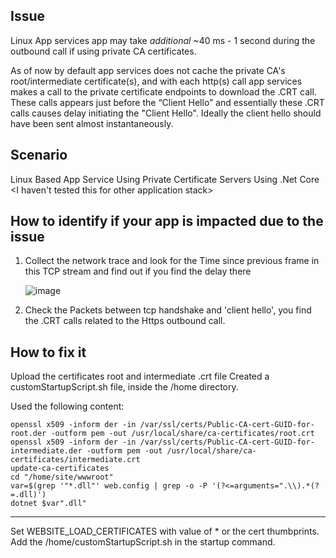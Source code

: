 ## Issue

Linux App services app may take *additional* ~40 ms - 1 second during the outbound call if using private CA certificates.

As of now by default app services does not cache the private CA's root/intermediate certificate(s), and with each http(s) call app services makes a call to the private certificate endpoints to download the .CRT call. These calls appears just before the “Client Hello” and essentially these .CRT calls causes delay initiating the "Client Hello". Ideally the client hello should have been sent almost instantaneously.

## Scenario
Linux Based App Service
Using Private Certificate Servers
Using .Net Core
<I haven't tested this for other application stack>

## How to identify if your app is impacted due to the issue

1. Collect the network trace and look for the Time since previous frame in this TCP stream and find out if you find the delay there

   ![image](https://user-images.githubusercontent.com/14159197/219195580-025728a6-e342-4599-afdc-356276b8510d.png)

2. Check the Packets between tcp handshake and 'client hello', you find the .CRT calls related to the Https outbound call. 

## How to fix it

Upload the certificates root and intermediate .crt file
Created a customStartupScript.sh file, inside the /home directory.

Used the following content:
```
openssl x509 -inform der -in /var/ssl/certs/Public-CA-cert-GUID-for-root.der -outform pem -out /usr/local/share/ca-certificates/root.crt
openssl x509 -inform der -in /var/ssl/certs/Public-CA-cert-GUID-for-intermediate.der -outform pem -out /usr/local/share/ca-certificates/intermediate.crt
update-ca-certificates
cd "/home/site/wwwroot"
var=$(grep '"*.dll"' web.config | grep -o -P '(?<=arguments=".\\).*(?=.dll)') 
dotnet $var".dll"
```
------------------------------------------------------------------

Set WEBSITE_LOAD_CERTIFICATES with value of * or the cert thumbprints.
Add the /home/customStartupScript.sh in the startup command.


